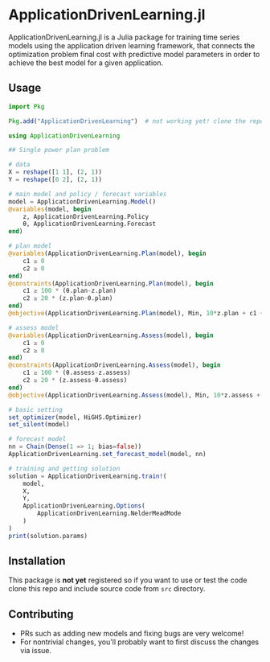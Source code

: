 # ApplicationDrivenLearning.jl

ApplicationDrivenLearning.jl is a Julia package for training time series models using the application driven learning framework, that connects the optimization problem final cost with predictive model parameters in order to achieve the best model for a given application.

## Usage

```julia
import Pkg

Pkg.add("ApplicationDrivenLearning")  # not working yet! clone the repo instead

using ApplicationDrivenLearning

## Single power plan problem

# data
X = reshape([1 1], (2, 1))
Y = reshape([0 2], (2, 1))

# main model and policy / forecast variables
model = ApplicationDrivenLearning.Model()
@variables(model, begin
    z, ApplicationDrivenLearning.Policy
    θ, ApplicationDrivenLearning.Forecast
end)

# plan model
@variables(ApplicationDrivenLearning.Plan(model), begin
    c1 ≥ 0
    c2 ≥ 0
end)
@constraints(ApplicationDrivenLearning.Plan(model), begin
    c1 ≥ 100 * (θ.plan-z.plan)
    c2 ≥ 20 * (z.plan-θ.plan)
end)
@objective(ApplicationDrivenLearning.Plan(model), Min, 10*z.plan + c1 + c2)

# assess model
@variables(ApplicationDrivenLearning.Assess(model), begin
    c1 ≥ 0
    c2 ≥ 0
end)
@constraints(ApplicationDrivenLearning.Assess(model), begin
    c1 ≥ 100 * (θ.assess-z.assess)
    c2 ≥ 20 * (z.assess-θ.assess)
end)
@objective(ApplicationDrivenLearning.Assess(model), Min, 10*z.assess + c1 + c2)

# basic setting
set_optimizer(model, HiGHS.Optimizer)
set_silent(model)

# forecast model
nn = Chain(Dense(1 => 1; bias=false))
ApplicationDrivenLearning.set_forecast_model(model, nn)

# training and getting solution
solution = ApplicationDrivenLearning.train!(
    model,
    X,
    Y,
    ApplicationDrivenLearning.Options(
        ApplicationDrivenLearning.NelderMeadMode
    )
)
print(solution.params)
```

## Installation

This package is **not yet** registered so if you want to use or test the code clone this repo and include source code from `src` directory.

## Contributing

* PRs such as adding new models and fixing bugs are very welcome!
* For nontrivial changes, you'll probably want to first discuss the changes via issue.